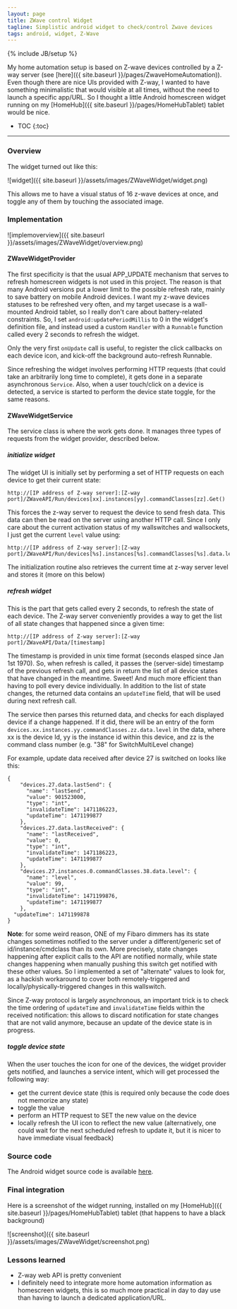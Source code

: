 ```yaml
---
layout: page
title: ZWave control Widget
tagline: Simplistic android widget to check/control Zwave devices
tags: android, widget, Z-Wave
---
```

{% include JB/setup %}

My home automation setup is based on Z-wave devices controlled by a Z-way server (see [here]({{ site.baseurl }}/pages/ZwaveHomeAutomation)). Even though there are nice UIs provided with Z-way, I wanted to have something minimalistic that would visible at all times, without the need to launch a specific app/URL. So I thought a little Android homescreen widget running on my [HomeHub]({{ site.baseurl }}/pages/HomeHubTablet) tablet would be nice.
<br>
 
* TOC
{:toc}

---

### Overview

The widget turned out like this:

![widget]({{ site.baseurl }}/assets/images/ZWaveWidget/widget.png)

This allows me to have a visual status of 16 z-wave devices at once, and toggle any of them by touching the associated image.

### Implementation

![implemoverview]({{ site.baseurl }}/assets/images/ZWaveWidget/overview.png)

#### ZWaveWidgetProvider

The first specificity is that the usual APP_UPDATE mechanism that serves to refresh homescreen widgets is not used in this project. The reason is that many Android versions put a lower limit to the possible refresh rate, mainly to save battery on mobile Android devices. I want my z-wave devices statuses to be refreshed very often, and my target usecase is a wall-mounted Android tablet, so I really don't care about battery-related constraints. So, I set `android:updatePeriodMillis` to 0 in the widget's definition file, and instead used a custom `Handler` with a `Runnable` function called every 2 seconds to refresh the widget.<br>

Only the very first `onUpdate` call is useful, to register the click callbacks on each device icon, and kick-off the background auto-refresh Runnable.<br>

Since refreshing the widget involves performing HTTP requests (that could take an arbitrarily long time to complete), it gets done in a separate asynchronous `Service`. Also, when a user touch/click on a device is detected, a service is started to perform the device state toggle, for the same reasons.

#### ZWaveWidgetService

The service class is where the work gets done. It manages three types of requests from the widget provider, described below.


##### initialize widget

The widget UI is initially set by performing a set of HTTP requests on each device to get their current state:

	http://[IP address of Z-way server]:[Z-way port]/ZWaveAPI/Run/devices[xx].instances[yy].commandClasses[zz].Get()

This forces the z-way server to request the device to send fresh data. This data can then be read on the server using another HTTP call. Since I only care about the current activation status of my wallswitches and wallsockets, I just get the current `level` value using:

	http://[IP address of Z-way server]:[Z-way port]/ZWaveAPI/Run/devices[%s].instances[%s].commandClasses[%s].data.level

The initialization routine also retrieves the current time at z-way server level and stores it (more on this below)

##### refresh widget

This is the part that gets called every 2 seconds, to refresh the state of each device. The Z-way server conveniently provides a way to get the list of all state changes that happened since a given time:

	http://[IP address of Z-way server]:[Z-way port]/ZWaveAPI/Data/[timestamp]

The timestamp is provided in unix time format (seconds elasped since Jan 1st 1970). So, when refresh is called, it passes the (server-side) timestamp of the previous refresh call, and gets in return the list of all device states that have changed in the meantime. Sweet! And much more efficient than having to poll every device individually. In addition to the list of state changes, the returned data contains an `updateTime` field, that will be used during next refresh call. <br>

The service then parses this returned data, and checks for each displayed device if a change happened. If it did, there will be an entry of the form `devices.xx.instances.yy.commandClasses.zz.data.level` in the data, where xx is the device Id, yy is the instance id within this device, and zz is the command class number (e.g. "38" for SwitchMultiLevel change)<br>

For example, update data received after device 27 is switched on looks like this:

	{
	    "devices.27.data.lastSend": {
	      "name": "lastSend",
	      "value": 901523000,
	      "type": "int",
	      "invalidateTime": 1471186223,
	      "updateTime": 1471199877
	    },
	    "devices.27.data.lastReceived": {
	      "name": "lastReceived",
	      "value": 0,
	      "type": "int",
	      "invalidateTime": 1471186223,
	      "updateTime": 1471199877
	    },
	    "devices.27.instances.0.commandClasses.38.data.level": {
	      "name": "level",
	      "value": 99,
	      "type": "int",
	      "invalidateTime": 1471199876,
	      "updateTime": 1471199877
	    },
	  "updateTime": 1471199878
	}

**Note**: for some weird reason, ONE of my Fibaro dimmers has its state changes sometimes notified to the server under a different/generic set of id/instance/cmdclass than its own. More precisely, state changes happening after explicit calls to the API are notified normally, while state changes happening when manually pushing this switch get notified with these other values. So I implemented a set of "alternate" values to look for, as a hackish workaround to cover both remotely-triggered and locally/physically-triggered changes in this wallswitch.<br>

Since Z-way protocol is largely asynchronous, an important trick is to check the time ordering of `updateTime` and `invalidateTime` fields within the received notification: this allows to discard notification for state changes that are not valid anymore, because an update of the device state is in progress.

##### toggle device state

When the user touches the icon for one of the devices, the widget provider gets notified, and launches a service intent, which will get processed the following way:

* get the current device state (this is required only because the code does not memorize any state)
* toggle the value
* perform an HTTP request to SET the new value on the device
* locally refresh the UI icon to reflect the new value (alternatively, one could wait for the next scheduled refresh to update it, but it is nicer to have immediate visual feedback)

### Source code

The Android widget source code is available [here](https://github.com/jheyman/zwavewidget).

### Final integration

Here is a screenshot of the widget running, installed on my [HomeHub]({{ site.baseurl }}/pages/HomeHubTablet) tablet (that happens to have a black background)

![screenshot]({{ site.baseurl }}/assets/images/ZWaveWidget/screenshot.png)

### Lessons learned

* Z-way web API is pretty convenient
* I definitely need to integrate more home automation information as homescreen widgets, this is so much more practical in day to day use than having to launch a dedicated application/URL.



